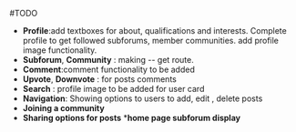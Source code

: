 #TODO
* __Profile__:add textboxes for about, qualifications and interests. Complete profile to get followed subforums, member communities.
add profile image functionality.
* __Subforum__, __Community__ : making -- get route.
* __Comment__:comment functionality to be added
* __Upvote__, __Downvote__ : for posts comments
* __Search__ : profile image to be added for user card
* __Navigation__: Showing options to users to add, edit , delete posts
* __Joining a community__
* __Sharing options for posts__
*__home page subforum display__

